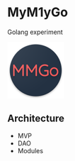 # MyM1yGo
Golang experiment

<img src="media/icon.png" width="128" height="128" />

## Architecture
- MVP
- DAO
- Modules